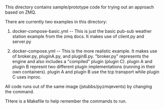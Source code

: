 This directory contains sample/prototype code for trying out an approach based on ZMQ. 

There are currently two examples in this directory:
1) docker-compose-basic.yml -- This is just the basic pub-sub weather station example from the zmq docs.
   It makes use of client.py and server.py

2) docker-compose.yml -- This is the more realistic example.
   It makes use of broker.py, pluginA.py, and pluginB.py.
   "broker.py" represents the engine and also includes a "compiled" plugin (plugin C).
   plugin A and plugin B represnt two different plugin implementations (running in their own containers). 
   plugin A and plugin B use the tcp transport while plugin C uses inproc.

All code runs out of the same image (jstubbs/pyzmqevents) by changing the command.

THere is a Makefile to help remember the commands to run.


